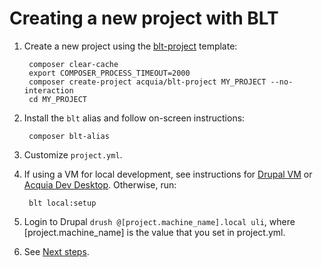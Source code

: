 # Creating a new project with BLT

1. Create a new project using the [blt-project](https://github.com/acquia/blt-project) template:

        composer clear-cache
        export COMPOSER_PROCESS_TIMEOUT=2000
        composer create-project acquia/blt-project MY_PROJECT --no-interaction
        cd MY_PROJECT

1. Install the `blt` alias and follow on-screen instructions:

        composer blt-alias

1. Customize `project.yml`.
1. If using a VM for local development, see instructions for [Drupal VM](http://blt.readthedocs.io/en/8.x/readme/local-development/#using-drupal-vm-for-blt-generated-projects) or [Acquia Dev Desktop](http://blt.readthedocs.io/en/8.x/readme/local-development/#acquia-dev-desktop). Otherwise, run:

        blt local:setup

1. Login to Drupal `drush @[project.machine_name].local uli`, where [project.machine_name] is the value that you set in project.yml.
1. See [Next steps](next-steps.md).
